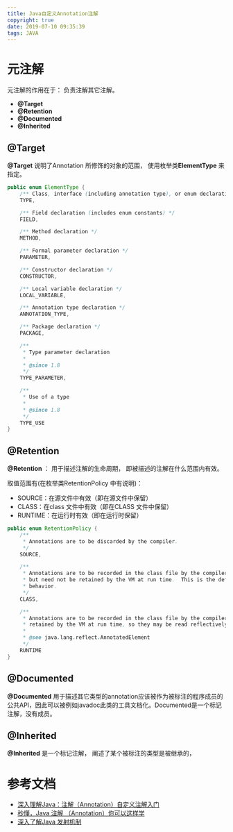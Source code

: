 ```yaml
---
title: Java自定义Annotation注解
copyright: true
date: 2019-07-10 09:35:39
tags: JAVA
---
```


# 元注解

元注解的作用在于： 负责注解其它注解。

- **@Target**
- **@Retention**
- **@Documented**
- **@Inherited**

## @Target

**@Target** 说明了Annotation 所修饰的对象的范围， 使用枚举类**ElementType** 来指定。

```JAVA
public enum ElementType {
    /** Class, interface (including annotation type), or enum declaration */
    TYPE,

    /** Field declaration (includes enum constants) */
    FIELD,

    /** Method declaration */
    METHOD,

    /** Formal parameter declaration */
    PARAMETER,

    /** Constructor declaration */
    CONSTRUCTOR,

    /** Local variable declaration */
    LOCAL_VARIABLE,

    /** Annotation type declaration */
    ANNOTATION_TYPE,

    /** Package declaration */
    PACKAGE,

    /**
     * Type parameter declaration
     *
     * @since 1.8
     */
    TYPE_PARAMETER,

    /**
     * Use of a type
     *
     * @since 1.8
     */
    TYPE_USE
}
```

<!--more-->


## @Retention
**@Retention** ： 用于描述注解的生命周期， 即被描述的注解在什么范围内有效。

取值范围有(在枚举类RetentionPolicy 中有说明)：
- SOURCE：在源文件中有效（即在源文件中保留）
- CLASS：在class 文件中有效（即在CLASS 文件中保留）
- RUNTIME：在运行时有效（即在运行时保留）

```JAVA
public enum RetentionPolicy {
    /**
     * Annotations are to be discarded by the compiler.
     */
    SOURCE,

    /**
     * Annotations are to be recorded in the class file by the compiler
     * but need not be retained by the VM at run time.  This is the default
     * behavior.
     */
    CLASS,

    /**
     * Annotations are to be recorded in the class file by the compiler and
     * retained by the VM at run time, so they may be read reflectively.
     *
     * @see java.lang.reflect.AnnotatedElement
     */
    RUNTIME
}
```

## @Documented
**@Documented** 用于描述其它类型的annotation应该被作为被标注的程序成员的公共API，因此可以被例如javadoc此类的工具文档化。Documented是一个标记注解，没有成员。

## @Inherited
**@Inherited** 是一个标记注解， 阐述了某个被标注的类型是被继承的，


# 参考文档
- [深入理解Java：注解（Annotation）自定义注解入门](https://www.cnblogs.com/peida/archive/2013/04/24/3036689.html)
- [秒懂，Java 注解 （Annotation）你可以这样学](https://blog.csdn.net/briblue/article/details/73824058)
- [深入了解Java 发射机制](https://www.sczyh30.com/posts/Java/java-reflection-1/)
